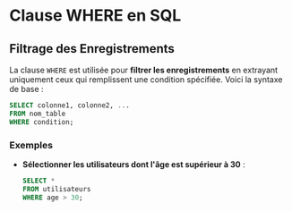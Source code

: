 # Clause WHERE en SQL

## Filtrage des Enregistrements

La clause `WHERE` est utilisée pour **filtrer les enregistrements** en extrayant uniquement ceux qui remplissent une condition spécifiée. Voici la syntaxe de base :

```sql
SELECT colonne1, colonne2, ...
FROM nom_table
WHERE condition;
```

### Exemples

- **Sélectionner les utilisateurs dont l'âge est supérieur à 30** :

  ```sql
  SELECT *
  FROM utilisateurs
  WHERE age > 30;
  ```